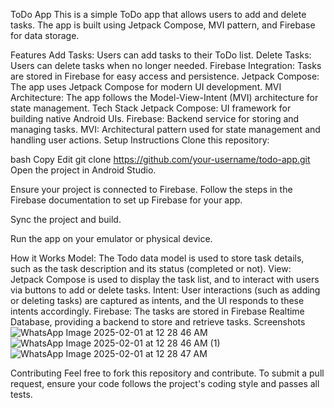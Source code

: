 ToDo App
This is a simple ToDo app that allows users to add and delete tasks. The app is built using Jetpack Compose, MVI pattern, and Firebase for data storage.

Features
Add Tasks: Users can add tasks to their ToDo list.
Delete Tasks: Users can delete tasks when no longer needed.
Firebase Integration: Tasks are stored in Firebase for easy access and persistence.
Jetpack Compose: The app uses Jetpack Compose for modern UI development.
MVI Architecture: The app follows the Model-View-Intent (MVI) architecture for state management.
Tech Stack
Jetpack Compose: UI framework for building native Android UIs.
Firebase: Backend service for storing and managing tasks.
MVI: Architectural pattern used for state management and handling user actions.
Setup Instructions
Clone this repository:

bash
Copy
Edit
git clone https://github.com/your-username/todo-app.git
Open the project in Android Studio.

Ensure your project is connected to Firebase. Follow the steps in the Firebase documentation to set up Firebase for your app.

Sync the project and build.

Run the app on your emulator or physical device.

How it Works
Model: The Todo data model is used to store task details, such as the task description and its status (completed or not).
View: Jetpack Compose is used to display the task list, and to interact with users via buttons to add or delete tasks.
Intent: User interactions (such as adding or deleting tasks) are captured as intents, and the UI responds to these intents accordingly.
Firebase: The tasks are stored in Firebase Realtime Database, providing a backend to store and retrieve tasks.
Screenshots
![WhatsApp Image 2025-02-01 at 12 28 46 AM](https://github.com/user-attachments/assets/b1f029ee-0f27-4152-bec5-f6c26e1dcb16)
![WhatsApp Image 2025-02-01 at 12 28 46 AM (1)](https://github.com/user-attachments/assets/ea6cf2ca-4ac5-4d90-b638-efaae940149a)
![WhatsApp Image 2025-02-01 at 12 28 47 AM](https://github.com/user-attachments/assets/dca14b67-1de4-44b4-9e45-9ca5d73e72e0)


Contributing
Feel free to fork this repository and contribute. To submit a pull request, ensure your code follows the project's coding style and passes all tests.
